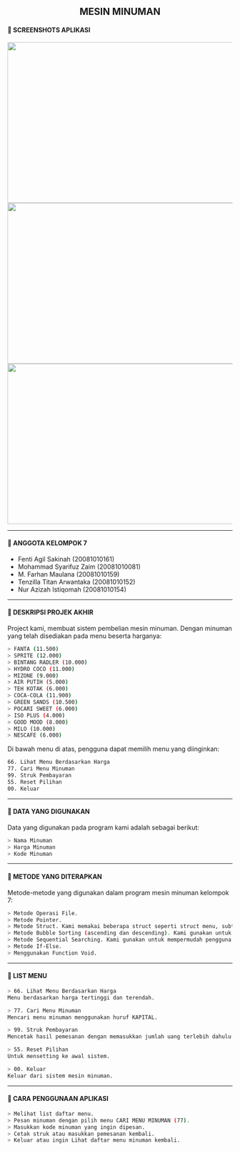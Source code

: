 <h2  align='center'> MESIN MINUMAN </h2>

#### 🔰 SCREENSHOTS APLIKASI
<p align="center">
<img src="https://blogger.googleusercontent.com/img/a/AVvXsEhWolgAYB1bqbQGyu1bUXOtmrd9LGgrD16bGLtnHO79YYUdtwQPsb2rxzNvkpfttqXaTkUfENclzkQmPuCbs9DNHZYL6LQkzIjiTz5VmKeg7DAHoRfF5z4uOJOs8JrxtaZhf2SuzCVBOwE0r5SSoqQ4UDXGhBGnwf1E0o1dRs3KSeVDi6SG6ddGjA=s1348" width="701" height="360"/>
<img src="https://blogger.googleusercontent.com/img/a/AVvXsEiE1r2IPTSiFcjFF5W1f8YqySoE-eCBfeY9-pod4HWy6ewvMbHTuyA05C_ZMVqmQ11hdf-30MHkUsou7ibZDzNWjXluiw9Q8BwX4ILYz8N8AA7sbOrzAQY6GXSlq9_8vBM6VEFi51_s4W5tqU_ImQCC_Jvm74MD97e8CHgKf9QMoMxQYRJG6Hn1uA=s1345" width="701" height="360"/>
<img src="https://blogger.googleusercontent.com/img/a/AVvXsEhjZsIMIpyUNO9Yu82U_WVlQM1pnb8iE7CXNEfPXclGmLGxYIWWECXz2PHlDdar_J8dXYqGf3UCFTPwz5yUfYfa_pHCMbfeWGcP176H5lvkxzuCqExesrsMXGbw2av50ccm5dDvZMJBPpTVIhPngRwQ9TPQq8FHt4CkaCaSmO915UNMQiQjcifP5g=s1342" width="701" height="359"/>
</p>

---

#### 🔰 ANGGOTA KELOMPOK 7
- Fenti Agil Sakinah (20081010161)
- Mohammad Syarifuz Zaim (20081010081)
- M. Farhan Maulana (20081010159) 
- Tenzilla Titan Arwantaka (20081010152)
- Nur Azizah Istiqomah (20081010154)

---

#### 🔰 DESKRIPSI PROJEK AKHIR
Project kami, membuat sistem pembelian mesin minuman. Dengan minuman yang telah disediakan pada menu beserta harganya:

```bash
> FANTA (11.500)
> SPRITE (12.000)
> BINTANG RADLER (10.000)
> HYDRO COCO (11.000)
> MIZONE (9.000)
> AIR PUTIH (5.000)
> TEH KOTAK (6.000)
> COCA-COLA (11.900)
> GREEN SANDS (10.500)
> POCARI SWEET (6.000)
> ISO PLUS (4.000)
> GOOD MOOD (8.000)
> MILO (10.000)
> NESCAFE (6.000)
```

Di bawah menu di atas, pengguna dapat memilih menu yang diinginkan:
```bash
66. Lihat Menu Berdasarkan Harga 
77. Cari Menu Minuman
99. Struk Pembayaran
55. Reset Pilihan
00. Keluar
```

---

#### 🔰 DATA YANG DIGUNAKAN
Data yang digunakan pada program kami adalah sebagai berikut:
```bash
> Nama Minuman
> Harga Minuman
> Kode Minuman
```

---

#### 🔰 METODE YANG DITERAPKAN
Metode-metode yang digunakan dalam program mesin minuman kelompok 7:
```bash
> Metode Operasi File.
> Metode Pointer.
> Metode Struct. Kami memakai beberapa struct seperti struct menu, subtotal dan struct minuman.
> Metode Bubble Sorting (ascending dan descending). Kami gunakan untuk mengurutkan menu minuman bedasarkan harga tertinggi hingga yang terendah.
> Metode Sequential Searching. Kami gunakan untuk mempermudah pengguna dalam mencari menu minuman yang diinginkan.
> Metode If-Else.
> Menggunakan Function Void.
```

---

#### 🔰 LIST MENU
```bash
> 66. Lihat Menu Berdasarkan Harga 
Menu berdasarkan harga tertinggi dan terendah.

> 77. Cari Menu Minuman
Mencari menu minuman menggunakan huruf KAPITAL.

> 99. Struk Pembayaran
Mencetak hasil pemesanan dengan memasukkan jumlah uang terlebih dahulu setelah itu mencetak struk dan kembalian jika ada. 

> 55. Reset Pilihan 
Untuk mensetting ke awal sistem.

> 00. Keluar
Keluar dari sistem mesin minuman.
```

___

#### 🔰 CARA PENGGUNAAN APLIKASI
```bash
> Melihat list daftar menu.
> Pesan minuman dengan pilih menu CARI MENU MINUMAN (77).
> Masukkan kode minuman yang ingin dipesan.
> Cetak struk atau masukkan pemesanan kembali.
> Keluar atau ingin Lihat daftar menu minuman kembali.
```
